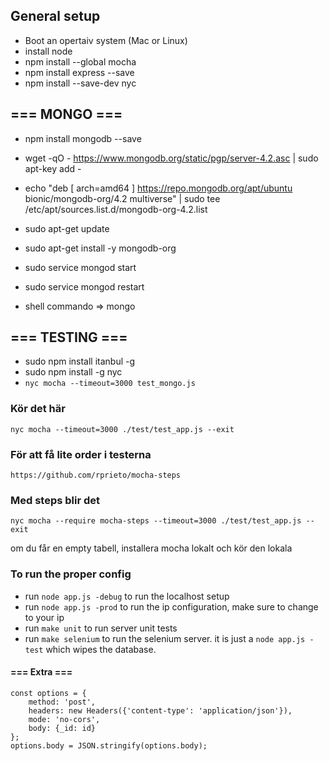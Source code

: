 ## General setup
* Boot an opertaiv system (Mac or Linux)
* install node
* npm install --global mocha
* npm install express --save
* npm install --save-dev nyc

## === MONGO ===
* npm install mongodb --save  

* wget -qO - https://www.mongodb.org/static/pgp/server-4.2.asc | sudo apt-key add -

* echo "deb [ arch=amd64 ] https://repo.mongodb.org/apt/ubuntu bionic/mongodb-org/4.2 multiverse" | sudo tee /etc/apt/sources.list.d/mongodb-org-4.2.list

* sudo apt-get update 

* sudo apt-get install -y mongodb-org

* sudo service mongod start

* sudo service mongod restart

* shell commando =>  mongo

## === TESTING ===
* sudo npm install itanbul -g
* sudo npm install -g  nyc
* `nyc mocha --timeout=3000 test_mongo.js`

### Kör det här
`nyc mocha --timeout=3000 ./test/test_app.js --exit`

### För att få lite order i testerna 
`https://github.com/rprieto/mocha-steps`

### Med steps blir det
`nyc mocha --require mocha-steps --timeout=3000 ./test/test_app.js --exit`

om du får en empty tabell, installera mocha lokalt
och kör den lokala

### To run the proper config
* run `node app.js -debug` to run the localhost setup
* run `node app.js -prod`  to run the ip configuration, make sure to change to your ip
* run `make unit` to run server unit tests
* run `make selenium` to run the selenium server. it is just a `node app.js -test` which wipes the database.

#### === Extra === 
```
const options = {
    method: 'post',
    headers: new Headers({'content-type': 'application/json'}),
    mode: 'no-cors',
    body: {_id: id} 
};
options.body = JSON.stringify(options.body);
```